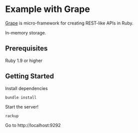 # Example with Grape

[Grape](https://github.com/intridea/grapei) is micro-framework for creating REST-like APIs in Ruby.

In-memory storage.

## Prerequisites

Ruby 1.9 or higher

## Getting Started

Install dependencies

    bundle install

Start the server!

    rackup

Go to http://localhost:9292

